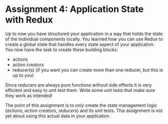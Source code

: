 # Assignment 4: Application State with Redux

Up to now you have structured your application in a way that holds the state of
the individual components locally. You learned how you can use Redux to create a
global state that handles every state aspect of your application. You now have
the task to create these building blocks:

* actions
* action creators
* reducer(s) (if you want you can create more than one reducer, but this is up
  to you)

Since reducers are always pure functions without side effects it is very
efficient and easy to unit test them. Write some unit tests that make sure they
work as intended!

The point of this assignment is to *only* create the state management logic
(*actions*, *action creators*, *reducers*) and its unit tests. This
assignment is not yet about using this actual data in your application.
